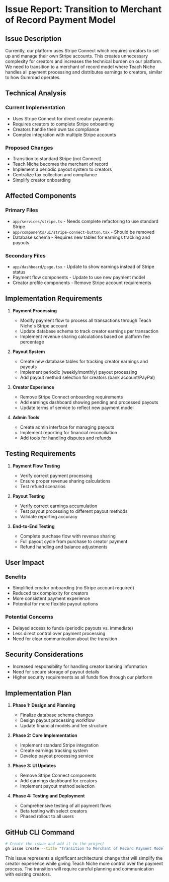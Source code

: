 # Issue Report: Transition to Merchant of Record Payment Model

## Issue Description

Currently, our platform uses Stripe Connect which requires creators to set up and manage their own Stripe accounts. This creates unnecessary complexity for creators and increases the technical burden on our platform. We need to transition to a merchant of record model where Teach Niche handles all payment processing and distributes earnings to creators, similar to how Gumroad operates.

## Technical Analysis

### Current Implementation
- Uses Stripe Connect for direct creator payments
- Requires creators to complete Stripe onboarding
- Creators handle their own tax compliance
- Complex integration with multiple Stripe accounts

### Proposed Changes
- Transition to standard Stripe (not Connect)
- Teach Niche becomes the merchant of record
- Implement a periodic payout system to creators
- Centralize tax collection and compliance
- Simplify creator onboarding

## Affected Components

### Primary Files
- `app/services/stripe.ts` - Needs complete refactoring to use standard Stripe
- `app/components/ui/stripe-connect-button.tsx` - Should be removed
- Database schema - Requires new tables for earnings tracking and payouts

### Secondary Files
- `app/dashboard/page.tsx` - Update to show earnings instead of Stripe status
- Payment flow components - Update to use new payment model
- Creator profile components - Remove Stripe account requirements

## Implementation Requirements

1. **Payment Processing**
   - Modify payment flow to process all transactions through Teach Niche's Stripe account
   - Update database schema to track creator earnings per transaction
   - Implement revenue sharing calculations based on platform fee percentage

2. **Payout System**
   - Create new database tables for tracking creator earnings and payouts
   - Implement periodic (weekly/monthly) payout processing
   - Add payout method selection for creators (bank account/PayPal)

3. **Creator Experience**
   - Remove Stripe Connect onboarding requirements
   - Add earnings dashboard showing pending and processed payouts
   - Update terms of service to reflect new payment model

4. **Admin Tools**
   - Create admin interface for managing payouts
   - Implement reporting for financial reconciliation
   - Add tools for handling disputes and refunds

## Testing Requirements

1. **Payment Flow Testing**
   - Verify correct payment processing
   - Ensure proper revenue sharing calculations
   - Test refund scenarios

2. **Payout Testing**
   - Verify correct earnings accumulation
   - Test payout processing to different payout methods
   - Validate reporting accuracy

3. **End-to-End Testing**
   - Complete purchase flow with revenue sharing
   - Full payout cycle from purchase to creator payment
   - Refund handling and balance adjustments

## User Impact

### Benefits
- Simplified creator onboarding (no Stripe account required)
- Reduced tax complexity for creators
- More consistent payment experience
- Potential for more flexible payout options

### Potential Concerns
- Delayed access to funds (periodic payouts vs. immediate)
- Less direct control over payment processing
- Need for clear communication about the transition

## Security Considerations
- Increased responsibility for handling creator banking information
- Need for secure storage of payout details
- Higher security requirements as all funds flow through our platform

## Implementation Plan

1. **Phase 1: Design and Planning**
   - Finalize database schema changes
   - Design payout processing workflow
   - Update financial models and fee structure

2. **Phase 2: Core Implementation**
   - Implement standard Stripe integration
   - Create earnings tracking system
   - Develop payout processing service

3. **Phase 3: UI Updates**
   - Remove Stripe Connect components
   - Add earnings dashboard for creators
   - Implement payout method selection

4. **Phase 4: Testing and Deployment**
   - Comprehensive testing of all payment flows
   - Beta testing with select creators
   - Phased rollout to all users

## GitHub CLI Command

```bash
# Create the issue and add it to the project
gh issue create --title "Transition to Merchant of Record Payment Model" --body-file ai_docs/issues/2025-02-26-037-transition-to-merchant-of-record-payment-model.md --label "enhancement,high-priority" --assignee "@me"
```

This issue represents a significant architectural change that will simplify the creator experience while giving Teach Niche more control over the payment process. The transition will require careful planning and communication with existing creators.
